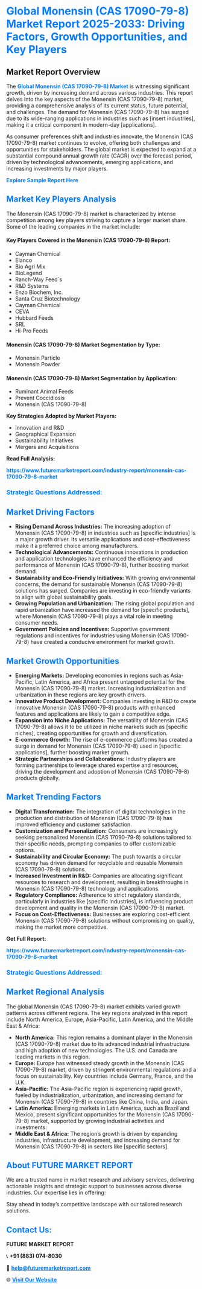 <h1 style="color: #007BFF;">Global Monensin (CAS 17090-79-8) Market Report 2025-2033: Driving Factors, Growth Opportunities, and Key Players</h1>

<section id="overview">
<h2>Market Report Overview</h2>
<p>The <a href="https://www.futuremarketreport.com/industry-report/monensin-cas-17090-79-8-market" style="color: #007BFF; text-decoration: none;"><strong>Global Monensin (CAS 17090-79-8) Market</strong></a> is witnessing significant growth, driven by increasing demand across various industries. This report delves into the key aspects of the Monensin (CAS 17090-79-8) market, providing a comprehensive analysis of its current status, future potential, and challenges. The demand for Monensin (CAS 17090-79-8) has surged due to its wide-ranging applications in industries such as [insert industries], making it a critical component in modern-day [applications].</p>
<p>As consumer preferences shift and industries innovate, the Monensin (CAS 17090-79-8) market continues to evolve, offering both challenges and opportunities for stakeholders. The global market is expected to expand at a substantial compound annual growth rate (CAGR) over the forecast period, driven by technological advancements, emerging applications, and increasing investments by major players.</p>
</section>

<section id="overview">
<p><a href="https://www.futuremarketreport.com/request-sample/reportId=113228" style="color: #007BFF; text-decoration: none;"><strong>Explore Sample Report Here</strong></a></p>
</section>

<section id="key-players">
<h2 style="color: #007BFF;">Market Key Players Analysis</h2>
<p>The Monensin (CAS 17090-79-8) market is characterized by intense competition among key players striving to capture a larger market share. Some of the leading companies in the market include:</p>
<h4>Key Players Covered in the Monensin (CAS 17090-79-8) Report:</h4>
<ul><li>Cayman Chemical</li><li>Elanco</li><li>Bio Agri Mix</li><li>BioLegend</li><li>Ranch-Way Feed`s</li><li>R&amp;D Systems</li><li>Enzo Biochem, Inc.</li><li>Santa Cruz Biotechnology</li><li>Cayman Chemical</li><li>CEVA</li><li>Hubbard Feeds</li><li>SRL</li><li>Hi-Pro Feeds</li></ul>
<h4>Monensin (CAS 17090-79-8) Market Segmentation by Type:</h4>
<ul><li>Monensin Particle</li><li>Monensin Powder</li></ul>

<h4>Monensin (CAS 17090-79-8) Market Segmentation by Application:</h4>
<ul><li>Ruminant Animal Feeds</li><li>Prevent Coccidiosis</li><li>Monensin (CAS 17090-79-8)</li></ul>
<p><strong>Key Strategies Adopted by Market Players:</strong></p>
<ul>
<li>Innovation and R&D</li>
<li>Geographical Expansion</li>
<li>Sustainability Initiatives</li>
<li>Mergers and Acquisitions</li>
</ul>
</section>

<section>
<p><strong>Read Full Analysis: </strong></p><a href="https://www.futuremarketreport.com/industry-report/monensin-cas-17090-79-8-market" style="color: #007BFF; text-decoration: none;"><strong>https://www.futuremarketreport.com/industry-report/monensin-cas-17090-79-8-market</strong></a>
<h3 style="color: #007BFF;">Strategic Questions Addressed:</h3>
</section>

<section id="driving-factors">
<h2 style="color: #007BFF;">Market Driving Factors</h2>
<ul>
<li><strong>Rising Demand Across Industries:</strong> The increasing adoption of Monensin (CAS 17090-79-8) in industries such as [specific industries] is a major growth driver. Its versatile applications and cost-effectiveness make it a preferred choice among manufacturers.</li>
<li><strong>Technological Advancements:</strong> Continuous innovations in production and application technologies have enhanced the efficiency and performance of Monensin (CAS 17090-79-8), further boosting market demand.</li>
<li><strong>Sustainability and Eco-Friendly Initiatives:</strong> With growing environmental concerns, the demand for sustainable Monensin (CAS 17090-79-8) solutions has surged. Companies are investing in eco-friendly variants to align with global sustainability goals.</li>
<li><strong>Growing Population and Urbanization:</strong> The rising global population and rapid urbanization have increased the demand for [specific products], where Monensin (CAS 17090-79-8) plays a vital role in meeting consumer needs.</li>
<li><strong>Government Policies and Incentives:</strong> Supportive government regulations and incentives for industries using Monensin (CAS 17090-79-8) have created a conducive environment for market growth.</li>
</ul>
</section>

<section id="growth-opportunities">
<h2 style="color: #007BFF;">Market Growth Opportunities</h2>
<ul>
<li><strong>Emerging Markets:</strong> Developing economies in regions such as Asia-Pacific, Latin America, and Africa present untapped potential for the Monensin (CAS 17090-79-8) market. Increasing industrialization and urbanization in these regions are key growth drivers.</li>
<li><strong>Innovative Product Development:</strong> Companies investing in R&D to create innovative Monensin (CAS 17090-79-8) products with enhanced features and applications are likely to gain a competitive edge.</li>
<li><strong>Expansion into Niche Applications:</strong> The versatility of Monensin (CAS 17090-79-8) allows it to be utilized in niche markets such as [specific niches], creating opportunities for growth and diversification.</li>
<li><strong>E-commerce Growth:</strong> The rise of e-commerce platforms has created a surge in demand for Monensin (CAS 17090-79-8) used in [specific applications], further boosting market growth.</li>
<li><strong>Strategic Partnerships and Collaborations:</strong> Industry players are forming partnerships to leverage shared expertise and resources, driving the development and adoption of Monensin (CAS 17090-79-8) products globally.</li>
</ul>
</section>

<section id="trending-factors">
<h2 style="color: #007BFF;">Market Trending Factors</h2>
<ul>
<li><strong>Digital Transformation:</strong> The integration of digital technologies in the production and distribution of Monensin (CAS 17090-79-8) has improved efficiency and customer satisfaction.</li>
<li><strong>Customization and Personalization:</strong> Consumers are increasingly seeking personalized Monensin (CAS 17090-79-8) solutions tailored to their specific needs, prompting companies to offer customizable options.</li>
<li><strong>Sustainability and Circular Economy:</strong> The push towards a circular economy has driven demand for recyclable and reusable Monensin (CAS 17090-79-8) solutions.</li>
<li><strong>Increased Investment in R&D:</strong> Companies are allocating significant resources to research and development, resulting in breakthroughs in Monensin (CAS 17090-79-8) technology and applications.</li>
<li><strong>Regulatory Compliance:</strong> Adherence to strict regulatory standards, particularly in industries like [specific industries], is influencing product development and quality in the Monensin (CAS 17090-79-8) market.</li>
<li><strong>Focus on Cost-Effectiveness:</strong> Businesses are exploring cost-efficient Monensin (CAS 17090-79-8) solutions without compromising on quality, making the market more competitive.</li>
</ul>
</section>

<section>
<p><strong>Get Full Report: </strong></p><a href="https://www.futuremarketreport.com/industry-report/monensin-cas-17090-79-8-market" style="color: #007BFF; text-decoration: none;"><strong>https://www.futuremarketreport.com/industry-report/monensin-cas-17090-79-8-market</strong></a>
<h3 style="color: #007BFF;">Strategic Questions Addressed:</h3>
</section>


<section id="regional-analysis">
<h2 style="color: #007BFF;">Market Regional Analysis</h2>
<p>The global Monensin (CAS 17090-79-8) market exhibits varied growth patterns across different regions. The key regions analyzed in this report include North America, Europe, Asia-Pacific, Latin America, and the Middle East & Africa:</p>
<ul>
<li><strong>North America:</strong> This region remains a dominant player in the Monensin (CAS 17090-79-8) market due to its advanced industrial infrastructure and high adoption of new technologies. The U.S. and Canada are leading markets in this region.</li>
<li><strong>Europe:</strong> Europe has witnessed steady growth in the Monensin (CAS 17090-79-8) market, driven by stringent environmental regulations and a focus on sustainability. Key countries include Germany, France, and the U.K.</li>
<li><strong>Asia-Pacific:</strong> The Asia-Pacific region is experiencing rapid growth, fueled by industrialization, urbanization, and increasing demand for Monensin (CAS 17090-79-8) in countries like China, India, and Japan.</li>
<li><strong>Latin America:</strong> Emerging markets in Latin America, such as Brazil and Mexico, present significant opportunities for the Monensin (CAS 17090-79-8) market, supported by growing industrial activities and investments.</li>
<li><strong>Middle East & Africa:</strong> The region’s growth is driven by expanding industries, infrastructure development, and increasing demand for Monensin (CAS 17090-79-8) in sectors like [specific sectors].</li>
</ul>
</section>

<footer>
<h2 style="color: #007BFF;">About FUTURE MARKET REPORT</h2>
<p>We are a trusted name in market research and advisory services, delivering actionable insights and strategic support to businesses across diverse industries. Our expertise lies in offering:</p>

<p>Stay ahead in today’s competitive landscape with our tailored research solutions.</p>

<h2 style="color: #007BFF;">Contact Us:</h2>
<p><strong>FUTURE MARKET REPORT</strong></p>
<p>📞 <strong>+91 (883) 074-8030</strong></p>
<p>📧 <strong><a href="mailto:help@futuremarketreport.com" style="color: #007BFF;">help@futuremarketreport.com</a></strong></p>
<p>🌐 <strong><a href="https://www.futuremarketreport.com/" style="color: #007BFF;">Visit Our Website</a></strong></p>
</footer>